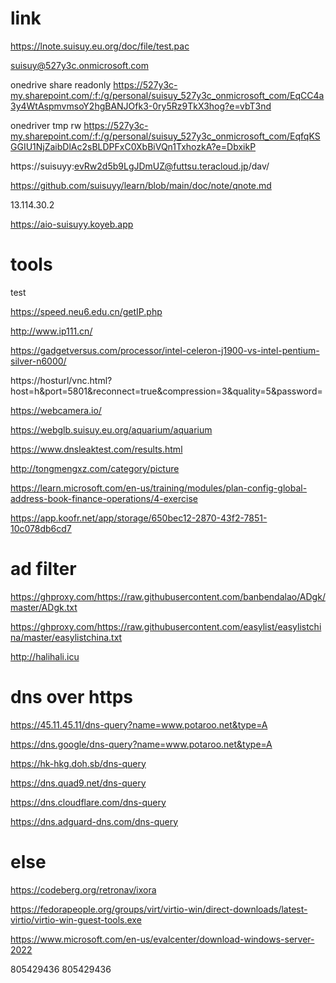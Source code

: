 # link

https://lnote.suisuy.eu.org/doc/file/test.pac


suisuy@527y3c.onmicrosoft.com

onedrive share readonly 
https://527y3c-my.sharepoint.com/:f:/g/personal/suisuy_527y3c_onmicrosoft_com/EqCC4a3y4WtAspmvmsoY2hgBANJOfk3-0ry5Rz9TkX3hog?e=vbT3nd

onedriver tmp rw
https://527y3c-my.sharepoint.com/:f:/g/personal/suisuy_527y3c_onmicrosoft_com/EqfqKSGGIU1NjZaibDlAc2sBLDPFxC0XbBiVQn1TxhozkA?e=DbxikP


https://suisuyy:evRw2d5b9LgJDmUZ@futtsu.teracloud.jp/dav/


https://github.com/suisuyy/learn/blob/main/doc/note/qnote.md


13.114.30.2

https://aio-suisuyy.koyeb.app








# tools 

test

https://speed.neu6.edu.cn/getIP.php

http://www.ip111.cn/

https://gadgetversus.com/processor/intel-celeron-j1900-vs-intel-pentium-silver-n6000/


https://hosturl/vnc.html?host=h&port=5801&reconnect=true&compression=3&quality=5&password=

https://webcamera.io/

https://webglb.suisuy.eu.org/aquarium/aquarium

https://www.dnsleaktest.com/results.html

http://tongmengxz.com/category/picture

https://learn.microsoft.com/en-us/training/modules/plan-config-global-address-book-finance-operations/4-exercise

https://app.koofr.net/app/storage/650bec12-2870-43f2-7851-10c078db6cd7




# ad filter

https://ghproxy.com/https://raw.githubusercontent.com/banbendalao/ADgk/master/ADgk.txt

https://ghproxy.com/https://raw.githubusercontent.com/easylist/easylistchina/master/easylistchina.txt

http://halihali.icu


# dns over https
https://45.11.45.11/dns-query?name=www.potaroo.net&type=A

https://dns.google/dns-query?name=www.potaroo.net&type=A

https://hk-hkg.doh.sb/dns-query

https://dns.quad9.net/dns-query

https://dns.cloudflare.com/dns-query

https://dns.adguard-dns.com/dns-query


# else

https://codeberg.org/retronav/ixora

https://fedorapeople.org/groups/virt/virtio-win/direct-downloads/latest-virtio/virtio-win-guest-tools.exe

https://www.microsoft.com/en-us/evalcenter/download-windows-server-2022

805429436
805429436


























